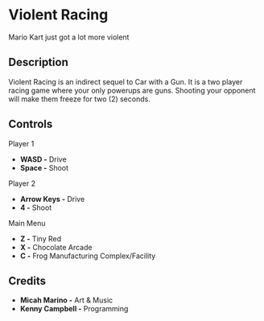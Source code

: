 # Violent Racing
Mario Kart just got a lot more violent

## Description
Violent Racing is an indirect sequel to Car with a Gun. It is a two player racing game where your only powerups are guns.  Shooting your opponent will make them freeze for two (2) seconds.

## Controls
Player 1
- **WASD -** Drive
- **Space -** Shoot

Player 2
- **Arrow Keys -** Drive
- **4 -** Shoot

Main Menu
- **Z -** Tiny Red
- **X -** Chocolate Arcade
- **C -** Frog Manufacturing Complex/Facility

## Credits
- **Micah Marino -** Art & Music
- **Kenny Campbell -** Programming
